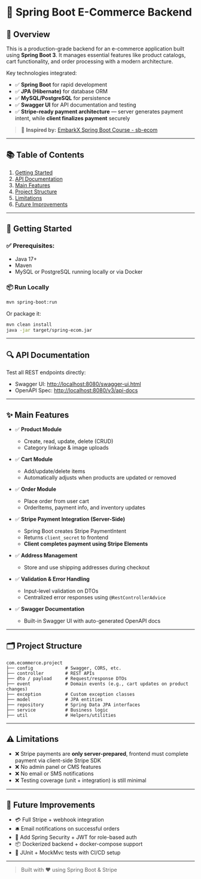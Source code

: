 # 🛒 Spring Boot E-Commerce Backend

## 📌 Overview
This is a production-grade backend for an e-commerce application built using **Spring Boot 3**. It manages essential features like product catalogs, cart functionality, and order processing with a modern architecture.

Key technologies integrated:
- ✅ **Spring Boot** for rapid development
- ✅ **JPA (Hibernate)** for database ORM
- ✅ **MySQL/PostgreSQL** for persistence
- ✅ **Swagger UI** for API documentation and testing
- ✅ **Stripe-ready payment architecture** — server generates payment intent, while **client finalizes payment** securely

> 🔗 **Inspired by:** [EmbarkX Spring Boot Course - sb-ecom](https://github.com/EmbarkXOfficial/spring-boot-course/tree/main/sb-ecom)

---

## 📚 Table of Contents
1. [Getting Started](#getting-started)
2. [API Documentation](#api-documentation)
3. [Main Features](#main-features)
4. [Project Structure](#project-structure)
5. [Limitations](#limitations)
6. [Future Improvements](#future-improvements)

---

## 🚀 Getting Started

### ✅ Prerequisites:
- Java 17+
- Maven
- MySQL or PostgreSQL running locally or via Docker

### 📦 Run Locally
```bash
mvn spring-boot:run
```

Or package it:
```bash
mvn clean install
java -jar target/spring-ecom.jar
```

---

## 🔍 API Documentation

Test all REST endpoints directly:
- Swagger UI: [http://localhost:8080/swagger-ui.html](http://localhost:8080/swagger-ui.html)
- OpenAPI Spec: [http://localhost:8080/v3/api-docs](http://localhost:8080/v3/api-docs)

---

## ✨ Main Features

- ✅ **Product Module**
  - Create, read, update, delete (CRUD)
  - Category linkage & image uploads

- ✅ **Cart Module**
  - Add/update/delete items
  - Automatically adjusts when products are updated or removed

- ✅ **Order Module**
  - Place order from user cart
  - OrderItems, payment info, and inventory updates

- ✅ **Stripe Payment Integration (Server-Side)**
  - Spring Boot creates Stripe PaymentIntent
  - Returns `client_secret` to frontend
  - **Client completes payment using Stripe Elements**

- ✅ **Address Management**
  - Store and use shipping addresses during checkout

- ✅ **Validation & Error Handling**
  - Input-level validation on DTOs
  - Centralized error responses using `@RestControllerAdvice`

- ✅ **Swagger Documentation**
  - Built-in Swagger UI with auto-generated OpenAPI docs

---

## 🗂️ Project Structure
```
com.ecommerce.project
├── config            # Swagger, CORS, etc.
├── controller        # REST APIs
├── dto / payload     # Request/response DTOs
├── event             # Domain events (e.g., cart updates on product changes)
├── exception         # Custom exception classes
├── model             # JPA entities
├── repository        # Spring Data JPA interfaces
├── service           # Business logic
├── util              # Helpers/utilities
```

---

## ⚠️ Limitations

- ❌ Stripe payments are **only server-prepared**, frontend must complete payment via client-side Stripe SDK
- ❌ No admin panel or CMS features
- ❌ No email or SMS notifications
- ❌ Testing coverage (unit + integration) is still minimal

---

## 🔮 Future Improvements

- 💳 Full Stripe + webhook integration
- 🛎️ Email notifications on successful orders
- 🔐 Add Spring Security + JWT for role-based auth
- 📦 Dockerized backend + docker-compose support
- 🧪 JUnit + MockMvc tests with CI/CD setup

---

> Built with ❤️ using Spring Boot & Stripe